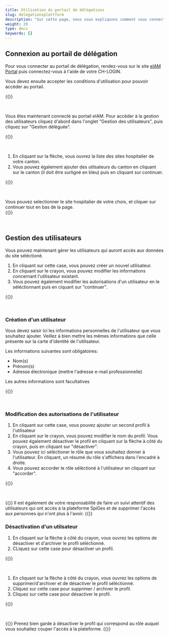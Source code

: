 ```yaml
---
title: Utilisation du portail de délégations
slug: delegationsplattform
description: "Sur cette page, nous vous expliquons comment vous connecter au portail de délégation eIAM et comment gérer les utilisateurs depuis cette page. Cette tâche ne concerne que les responsables des cantons (KT_Superuser)."
weight: 20
type: docs
keywords: []
---
```


## Connexion au portail de délégation

<!-- 1ere paire de colonnes -->

<div class="two_column">

<div class="left_col">
<!-- First column content goes here -->
<p> Pour vous connecter au portail de délégation, rendez-vous sur le site <a href="https://www.portal.eiam.admin.ch/portal/adminservice/app/home">eIAM Portal</a> puis connectez-vous à l'aide de votre CH-LOGIN.  </p>

<p> Vous devez ensuite accepter les conditions d'utilisation pour pouvoir accéder au portail.  </p>
</div>

<div class="right_col">
<!-- Second column content goes here -->
{{<insertImage image="cond_util_fr.png" class="edge max-w-90">}}
</div>

</div>

&nbsp;

<!-- 2eme paire de colonnes -->

<div class="two_column">

<div class="left_col">
<!-- First column content goes here -->
<p> Vous êtes maintenant connecté au portail eIAM. Pour accéder à la gestion des utilisateurs cliquez d'abord dans l'onglet "Gestion des utilisateurs", puis cliquez sur "Gestion déléguée".   </p>
</div>

<div class="right_col">
<!-- Second column content goes here -->
{{<insertImage image="gestion_del.png" class="edge max-w-90">}}
</div>

</div>

&nbsp;

<!-- 3eme paire de colonnes -->

<div class="two_column">

<div class="left_col">
<!-- First column content goes here -->
<ol> 
    <li> En cliquant sur la flèche, vous ouvrez la liste des sites hospitalier de votre canton. </li>
    <li> Vous pouvez également ajouter des utilsateurs du canton en cliquant sur le canton (il doit être surligné en bleu) puis en cliquant sur continuer. </li>
</ol>
</div>

<div class="right_col">
<!-- Second column content goes here -->
{{<insertImage image="selection_niveau_fr.png" class="edge max-w-90">}}
</div>

</div>

&nbsp;

<!-- 4eme paire de colonnes -->

<div class="two_column">

<div class="left_col">
<!-- First column content goes here -->
Vous pouvez selectionner le site hospitalier de votre choix, et cliquer sur continuer tout en bas de la page. 
</div>

<div class="right_col">
<!-- Second column content goes here -->
{{<insertImage image="selection_site.png" class="edge max-w-90">}}
</div>

</div>

&nbsp;


## Gestion des utilisateurs 

Vous pouvez maintenant gérer les utilisateurs qui auront accès aux données du site séléctioné.  

<!-- 4eme paire de colonnes -->

<div class="two_column">

<div class="left_col">
<!-- First column content goes here -->
<p>
<ol> 
   <li> En cliquant sur cette case, vous pouvez créer un nouvel utilisateur. </li>
   <li> En cliquant sur le crayon, vous pouvez modifier les informations concernant l'utilisateur existant. </li>
   <li> Vous pouvez également modifier les autorisations d'un utilisateur en le séléctionnant puis en ciquant sur "continuer". </li>
</ol>

</p>
</div>

<div class="right_col">
<!-- Second column content goes here -->
{{<insertImage image="selection_utilisateur.png" class="edge max-w-90">}}
</div>

</div>

&nbsp;

### Création d'un utilisateur

<!-- 5eme paire de colonnes -->

<div class="two_column">

<div class="left_col">
<!-- First column content goes here -->
<p>
Vous devez saisir ici les informations personnelles de l'utilisateur que vous souhaitez ajouter. Veillez à bien mettre les mêmes informations que celle présente sur la carte d'identité de l'utilisateur. 
</p>

<p>
Les informations suivantes sont obligatoires: 
<ul> 
   <li> Nom(s) </li>
   <li> Prénom(s) </li>
   <li> Adresse électronique (mettre l'adresse e-mail professionnelle) </li>
</ul>
Les autres informations sont facultatives
</p>
</div>

<div class="right_col">
<!-- Second column content goes here -->
{{<insertImage image="creation_utilisateur.png" class="edge max-w-90">}}
</div>

</div>

&nbsp;

### Modification des autorisations de l'utilisateur 

<!-- 6eme paire de colonnes -->

<div class="two_column">

<div class="left_col">
<!-- First column content goes here -->
<p>
<ol> 
   <li> En cliquant sur cette case, vous pouvez ajouter un second profil à l'utilisateur </li>
   <li> En cliquant sur le crayon, vous pouvez modifier le nom du profil. Vous pouvez également désactiver le profil en cliquant sur la flèche à côté du crayon, puis en cliquant sur "désactiver". </li>
   <li> Vous pouvez ici séléctioner le rôle que vous souhaitez donner à l'utilisateur. En cliquant, un résumé du rôle s'affichera dans l'encadré à droite. </li>
   <li> Vous pouvez accorder le rôle séléctioné à l'utilisateur en cliquant sur "accorder". </li>
   <!-- <li> Si vous souhaitez permettre à l'utilisateur de déléguer des rôles, rendez vous sur l'onglet "Accorder des autorisations de gestion déléguée. </li> -->
</ol>
</p>

</div>

<div class="right_col">
<!-- Second column content goes here -->
{{<insertImage image="param_utilisateur.png" class="edge max-w-90">}}
</div>

</div>

&nbsp;


<!-- 

<div class="two_column">

<div class="left_col">
<p>
En cochant la case, cela vous permet de donner le droit à l'utilisateur de créer et gérer des rôles d'utilisateurs, il ne pourra cependant pas donner des autorisations à l'utilisateur. 
</p>

</div>

<div class="right_col">
{{<insertImage image="don_delegation.png" class="edge max-w-90">}}
</div>

</div>
-->
{{<alert color="warning">}}
Il est également de votre responsabilité de faire un suivi attentif des utilisateurs qui ont accès à la plateforme SpiGes et de supprimer l'accès aux personnes qui n'ont plus à l'avoir.
{{</alert>}}

### Désactivation d'un utilsateur

<!-- 6eme paire de colonnes -->

<div class="two_column">

<div class="left_col">
<!-- First column content goes here -->
<p>
<ol> 
   <li> En cliquant sur la flèche à côté du crayon, vous ouvrez les options de désactiver et d'archiver le profil séléctionné.  </li>
   <li> CLiquez sur cette case pour désactiver un profil. </li>
</ol>
</p>

</div>

<div class="right_col">
<!-- Second column content goes here -->
{{<insertImage image="desactiv_utilis.png" class="edge max-w-90">}}
</div>

</div>

&nbsp;

<!-- 6eme paire de colonnes -->

<div class="two_column">

<div class="left_col">
<!-- First column content goes here -->
<p>
<ol> 
   <li> En cliquant sur la flèche à côté du crayon, vous ouvrez les options de supprimer/d'archiver et de désactiver le profil séléctionné.  </li>
   <li> Cliquez sur cette case pour supprimer / archiver le profil. </li>
   <li> Cliquez sur cette case pour désactiver le profil. </li>
</ol>
</p>

</div>

<div class="right_col">
<!-- Second column content goes here -->
{{<insertImage image="desactSupp_fr.png" class="edge max-w-90">}}
</div>

</div>

&nbsp;
 
{{<alert color="warning">}}
Prenez bien garde à désactiver le profil qui correspond au rôle auquel vous souhaitez couper l'accès à la plateforme.
{{</alert>}}
